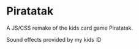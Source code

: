 # Piratatak

A JS/CSS remake of the kids card game Piratatak.

Sound effects provided by my kids :D
